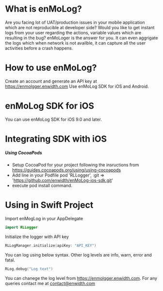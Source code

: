 
# What is enMoLog?

Are you facing lot of UAT/production issues in your mobile application which are not reproducible at developer side? Would you like to get instant logs from your user regarding the actions, variable values which are resulting in the bug? enMoLoger is the answer for you. It can even aggrigate the logs which when network is not availble, it can capture all the user activities before a crash happens.

# How to use enMoLog?
Create an account and generate an API key at <https://enmolgger.enwidth.com>
Use enMoLog SDK for iOS and Android.

# enMoLog SDK for iOS
You can use enMoLog SDK for iOS 9.0 and later.

# Integrating SDK with iOS
##### Using CocoaPods
- Setup CocoaPod for your project following the insructions from <https://guides.cocoapods.org/using/using-cocoapods>
- Add line in your Podfile pod 'RLLogger', :git => 'https://github.com/enwidth/enMoLog-ios-sdk.git'
- execute pod install command.

# Using in Swift Project

Import enMogLog in your AppDelegate 
```Swift
import RLLogger
```
Initialize the logger with API key
```Swift
RLLogManager.initialize(apiKey: "API_KEY")
```
You can log using below syntax. Other log levels are info, warn, error and fatal.
```Swift
RLog.debug("Log text")
```

You can chanege the log level from https://enmolgger.enwidth.com. For any queries contact me at contact@enwidth.com

